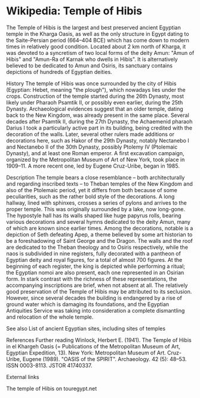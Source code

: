 
# Wikipedia: Temple of Hibis
The Temple of Hibis is the largest and best preserved ancient Egyptian temple in the Kharga Oasis, as well as the only structure in Egypt dating to the Saite-Persian period (664–404 BCE) which has come down to modern times in relatively good condition. Located about 2 km north of Kharga, it was devoted to a syncretism of two local forms of the deity Amun: "Amun of Hibis" and "Amun-Ra of Karnak who dwells in Hibis".
It is alternatively believed to be dedicated to Amun and Osiris, its sanctuary contains depictions of hundreds of Egyptian deities.

History
The temple of Hibis was once surrounded by the city of Hibis (Egyptian: Hebet, meaning "the plough"), which nowadays lies under the crops. Construction of the temple started during the 26th Dynasty, most likely under Pharaoh Psamtik II, or possibly even earlier, during the 25th Dynasty. Archaeological evidences suggest that an older temple, dating back to the New Kingdom, was already present in the same place. Several decades after Psamtik II, during the 27th Dynasty, the Achaemenid pharaoh Darius I took a particularly active part in its building, being credited with the decoration of the walls. Later, several other rulers made additions or decorations here, such as Hakor of the 29th Dynasty, notably Nectanebo I and Nectanebo II of the 30th Dynasty, possibly Ptolemy IV (Ptolemaic Dynasty), and at least one Roman emperor.
A first excavation campaign, organized by the Metropolitan Museum of Art of New York, took place in 1909–11. A more recent one, led by Eugene Cruz-Uribe, began in 1985.

Description
The temple bears a close resemblance – both architecturally and regarding inscribed texts – to Theban temples of the New Kingdom and also of the Ptolemaic period, yet it differs from both because of some peculiarities, such as the rather bold style of the decorations.
A long hallway, lined with sphinxes, crosses a series of pylons and arrives to the proper temple. This was originally surrounded by a lake, now long-gone. The hypostyle hall has its walls shaped like huge papyrus rolls, bearing various decorations and several hymns dedicated to the deity Amun, many of which are known since earlier times. Among the decorations, notable is a depiction of Seth defeating Apep, a theme believed by some art historian to be a foreshadowing of Saint George and the Dragon.
The walls and the roof are dedicated to the Theban theology and to Osiris respectively, while the naos is subdivided in nine registers, fully decorated with a pantheon of Egyptian deity and royal figures, for a total of almost 700 figures. At the beginning of each register, the king is depicted while performing a ritual; the Egyptian nomoi are also present, each one represented in an Osirian form. In stark contrast with the richness of these representations, the accompanying inscriptions are brief, when not absent at all.
The relatively good preservation of the Temple of Hibis may be attributed to its seclusion. However, since several decades the building is endangered by a rise of ground water which is damaging its foundations, and the Egyptian Antiquities Service was taking into consideration a complete dismantling and relocation of the whole temple.

See also
List of ancient Egyptian sites, including sites of temples

References
Further reading
Winlock, Herbert E. (1941). The Temple of Hibis in el Khargeh Oasis (= Publications of the Metropolitan Museum of Art, Egyptian Expedition, 13). New York: Metropolitan Museum of Art.
Cruz-Uribe, Eugene (1989). "OASIS of the SPIRIT". Archaeology. 42 (5): 48–53. ISSN 0003-8113. JSTOR 41740337.

External links

The temple of Hibis on touregypt.net